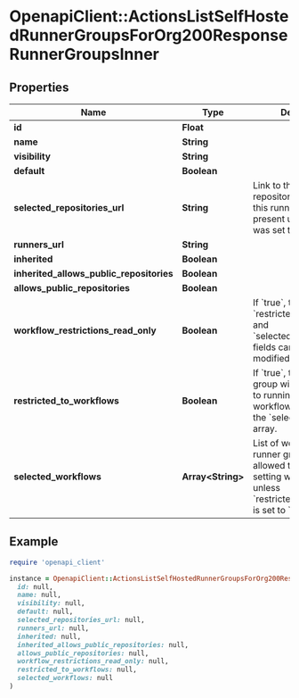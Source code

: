 # OpenapiClient::ActionsListSelfHostedRunnerGroupsForOrg200ResponseRunnerGroupsInner

## Properties

| Name | Type | Description | Notes |
| ---- | ---- | ----------- | ----- |
| **id** | **Float** |  |  |
| **name** | **String** |  |  |
| **visibility** | **String** |  |  |
| **default** | **Boolean** |  |  |
| **selected_repositories_url** | **String** | Link to the selected repositories resource for this runner group. Not present unless visibility was set to &#x60;selected&#x60; | [optional] |
| **runners_url** | **String** |  |  |
| **inherited** | **Boolean** |  |  |
| **inherited_allows_public_repositories** | **Boolean** |  | [optional] |
| **allows_public_repositories** | **Boolean** |  |  |
| **workflow_restrictions_read_only** | **Boolean** | If &#x60;true&#x60;, the &#x60;restricted_to_workflows&#x60; and &#x60;selected_workflows&#x60; fields cannot be modified. | [optional][default to false] |
| **restricted_to_workflows** | **Boolean** | If &#x60;true&#x60;, the runner group will be restricted to running only the workflows specified in the &#x60;selected_workflows&#x60; array. | [optional][default to false] |
| **selected_workflows** | **Array&lt;String&gt;** | List of workflows the runner group should be allowed to run. This setting will be ignored unless &#x60;restricted_to_workflows&#x60; is set to &#x60;true&#x60;. | [optional] |

## Example

```ruby
require 'openapi_client'

instance = OpenapiClient::ActionsListSelfHostedRunnerGroupsForOrg200ResponseRunnerGroupsInner.new(
  id: null,
  name: null,
  visibility: null,
  default: null,
  selected_repositories_url: null,
  runners_url: null,
  inherited: null,
  inherited_allows_public_repositories: null,
  allows_public_repositories: null,
  workflow_restrictions_read_only: null,
  restricted_to_workflows: null,
  selected_workflows: null
)
```

